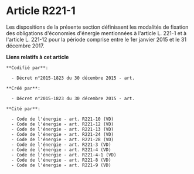 # Article R221-1

Les dispositions de la présente section définissent les modalités de fixation des obligations d'économies d'énergie
mentionnées à l'article L. 221-1 et à l'article L. 221-12 pour la période comprise entre le 1er janvier 2015 et le 31
décembre 2017.

**Liens relatifs à cet article**

	**Codifié par**:

	  - Décret n°2015-1823 du 30 décembre 2015 - art.

	**Créé par**:

	  - Décret n°2015-1823 du 30 décembre 2015 - art.

	**Cité par**:

	  - Code de l'énergie - art. R221-10 (VD)
	  - Code de l'énergie - art. R221-12 (VD)
	  - Code de l'énergie - art. R221-13 (VD)
	  - Code de l'énergie - art. R221-24 (VD)
	  - Code de l'énergie - art. R221-28 (VD)
	  - Code de l'énergie - art. R221-3 (VD)
	  - Code de l'énergie - art. R221-4 (VD)
	  - Code de l'énergie - art. R221-4-1 (VD)
	  - Code de l'énergie - art. R221-8 (VD)
	  - Code de l'énergie - art. R221-9 (VD)
